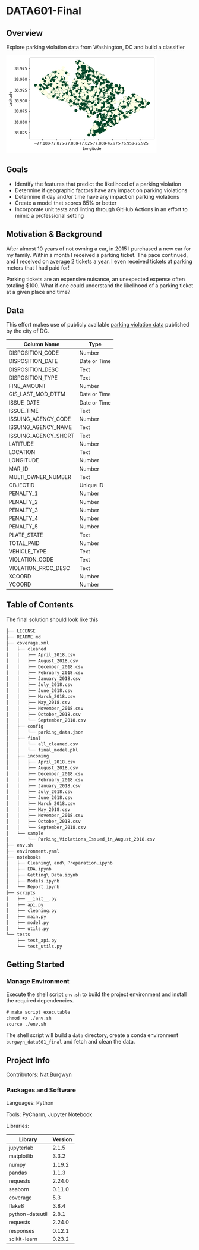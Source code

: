 # DATA601-Final

## Overview

Explore parking violation data from Washington, DC and build a classifier

<img src="https://github.com/burgwyn/DATA601-Final/blob/main/images/map-plot.png" alt="Plot of Washington, DC" />

## Goals

- Identify the features that predict the likelihood of a parking violation
- Determine if geographic factors have any impact on parking violations
- Determine if day and/or time have any impact on parking violations
- Create a model that scores 85% or better
- Incorporate unit tests and linting through GitHub Actions in an effort to mimic a professional setting

## Motivation & Background

After almost 10 years of not owning a car, in 2015 I purchased a new car for my family.  Within a month I received a parking ticket.  The pace continued, and I received on average 2 tickets a year.  I even received tickets at parking meters that I had paid for!

Parking tickets are an expensive nuisance, an unexpected expense often totaling $100.  What if one could understand the likelihood of a parking ticket at a given place and time?

## Data

This effort makes use of publicly available [parking violation data](https://opendata.dc.gov/datasets/parking-violations-issued-in-august-2018) published by the city of DC.

| Column Name | Type |
|---|---|
| DISPOSITION_CODE | Number |
| DISPOSITION_DATE | Date or Time |
| DISPOSITION_DESC | Text |
| DISPOSITION_TYPE | Text |
| FINE_AMOUNT | Number |
| GIS_LAST_MOD_DTTM | Date or Time |
| ISSUE_DATE | Date or Time |
| ISSUE_TIME | Text |
| ISSUING_AGENCY_CODE | Number |
| ISSUING_AGENCY_NAME | Text |
| ISSUING_AGENCY_SHORT | Text |
| LATITUDE | Number |
| LOCATION | Text |
| LONGITUDE | Number |
| MAR_ID | Number |
| MULTI_OWNER_NUMBER | Text |
| OBJECTID | Unique ID |
| PENALTY_1 | Number | 
| PENALTY_2 | Number |
| PENALTY_3 | Number |
| PENALTY_4 | Number |
| PENALTY_5 | Number |
| PLATE_STATE | Text |
| TOTAL_PAID | Number |
| VEHICLE_TYPE | Text |
| VIOLATION_CODE | Text |
| VIOLATION_PROC_DESC | Text |
| XCOORD | Number |
| YCOORD | Number |

## Table of Contents

The final solution should look like this

```shell
├── LICENSE
├── README.md
├── coverage.xml
│   ├── cleaned
│   │   ├── April_2018.csv
│   │   ├── August_2018.csv
│   │   ├── December_2018.csv
│   │   ├── February_2018.csv
│   │   ├── January_2018.csv
│   │   ├── July_2018.csv
│   │   ├── June_2018.csv
│   │   ├── March_2018.csv
│   │   ├── May_2018.csv
│   │   ├── November_2018.csv
│   │   ├── October_2018.csv
│   │   └── September_2018.csv
│   ├── config
│   │   └── parking_data.json
│   ├── final
│   │   └── all_cleaned.csv
│   │   └── final_model.pkl
│   ├── incoming
│   │   ├── April_2018.csv
│   │   ├── August_2018.csv
│   │   ├── December_2018.csv
│   │   ├── February_2018.csv
│   │   ├── January_2018.csv
│   │   ├── July_2018.csv
│   │   ├── June_2018.csv
│   │   ├── March_2018.csv
│   │   ├── May_2018.csv
│   │   ├── November_2018.csv
│   │   ├── October_2018.csv
│   │   └── September_2018.csv
│   └── sample
│       └── Parking_Violations_Issued_in_August_2018.csv
├── env.sh
├── environment.yaml
├── notebooks
│   ├── Cleaning\ and\ Preparation.ipynb
│   ├── EDA.ipynb
│   ├── Getting\ Data.ipynb
│   ├── Models.ipynb
│   └── Report.ipynb
├── scripts
│   ├── __init__.py
│   ├── api.py
│   ├── cleaning.py
│   ├── main.py
│   ├── model.py
│   └── utils.py
└── tests
    ├── test_api.py
    └── test_utils.py
```

## Getting Started

### Manage Environment

Execute the shell script `env.sh` to build the project environment and install the required dependencies.

```shell script
# make script executable
chmod +x ./env.sh
source ./env.sh
```

The shell script will build a `data` directory, create a conda environment `burgwyn_data601_final` and fetch and clean the data.

## Project Info

Contributors: [Nat Burgwyn](https://github.com/burgwyn)

### Packages and Software

Languages: Python

Tools: PyCharm, Jupyter Notebook

Libraries:

| Library | Version |
|---|---|
| jupyterlab | 2.1.5 |
| matplotlib | 3.3.2 |
| numpy | 1.19.2 |
| pandas | 1.1.3 |
| requests | 2.24.0 |
| seaborn | 0.11.0 |
| coverage | 5.3 |
| flake8 | 3.8.4 |
| python-dateutil | 2.8.1 |
| requests | 2.24.0 |
| responses | 0.12.1 |
| scikit-learn | 0.23.2 |
